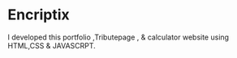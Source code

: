# Encriptix
I developed this portfolio ,Tributepage , &amp; calculator website using HTML,CSS &amp; JAVASCRPT.
